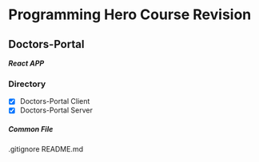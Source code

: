 # Programming Hero Course Revision

## Doctors-Portal

***React APP***

### Directory
- [x] Doctors-Portal Client
- [x] Doctors-Portal Server

##### Common File
.gitignore
README.md